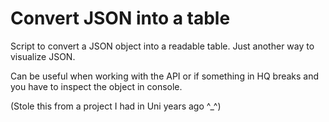 # Convert JSON into a table

Script to convert a JSON object into a readable table. Just another way to visualize JSON.

Can be useful when working with the API or if something in HQ breaks and you have to inspect the object in console. 

(Stole this from a project I had in Uni years ago ^_^)